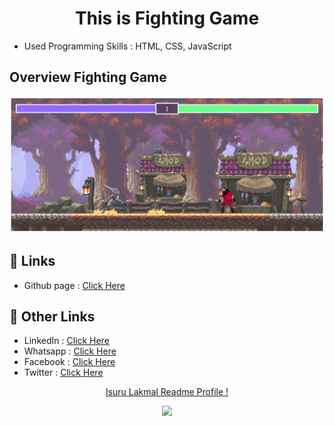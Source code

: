 <h1 align="center">This is Fighting Game</h1>

- Used Programming Skills : HTML, CSS, JavaScript


<h2>Overview Fighting Game️ </h2>

![Isuru Lakmal](assets/Readme_img/Screenshot.png)


## :link: **Links**
- Github page : [Click Here](https://isurugithu.github.io/Game_Assignment/)

## :link: **Other Links**
- LinkedIn : [Click Here](http://www.linkedin.com/in/isurulakmal99)
- Whatsapp : [Click Here](https://wa.me/message/GWIVXWGZ6AO6F1)
- Facebook : [Click Here](https://www.facebook.com/anushkaisurulakmal.lakmal/)
- Twitter  : [Click Here](https://twitter.com/AnushkaIsuru72?t=5B3SsIFbGZhhmsYqXuX0Yg&s=09)


<p align="center">
<a href="https://github.com/pasindulakshankudaligama/Readme-File-Styles">
Isuru Lakmal Readme Profile !
</a>
</p>

<p align="center">
  <img src="https://capsule-render.vercel.app/api?type=waving&color=gradient&height=80&section=footer"/>
</p>

